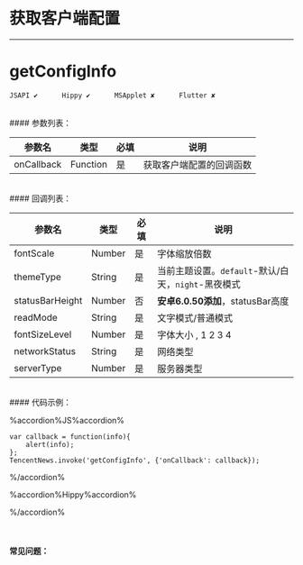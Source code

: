 # 获取客户端配置 
---
# getConfigInfo

```
JSAPI ✔      Hippy ✔      MSApplet ✘      Flutter ✘
```
<br>
#### 参数列表：

|参数名|类型|必填|说明|
|-|-|-|-| 
| onCallback | Function |是|获取客户端配置的回调函数|
<br>
#### 回调列表：

|参数名|类型|必填|说明|
|-|-|-|-|
|fontScale|Number|是|字体缩放倍数|
|themeType|String|是|当前主题设置。`default`-默认/白天，`night`-黑夜模式|
|statusBarHeight|Number|否|**安卓6.0.50添加**，statusBar高度|
|readMode|String|是|文字模式/普通模式|
|fontSizeLevel|Number|是|字体大小 , 1 2 3 4|
|networkStatus|String|是|网络类型|
|serverType|Number|是|服务器类型|
<br>
#### 代码示例：


%accordion%JS%accordion%

```
var callback = function(info){
    alert(info);
};
TencentNews.invoke('getConfigInfo', {'onCallback': callback});

```

%/accordion%

%accordion%Hippy%accordion%

%/accordion%

<br>

#### 常见问题：



